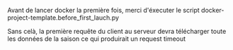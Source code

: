 Avant de lancer docker la première fois, merci d'éxecuter le script
docker-project-template.before_first_lauch.py

Sans celà, la première requête du client au serveur devra télécharger toute les données de la saison ce qui produirait
un request timeout